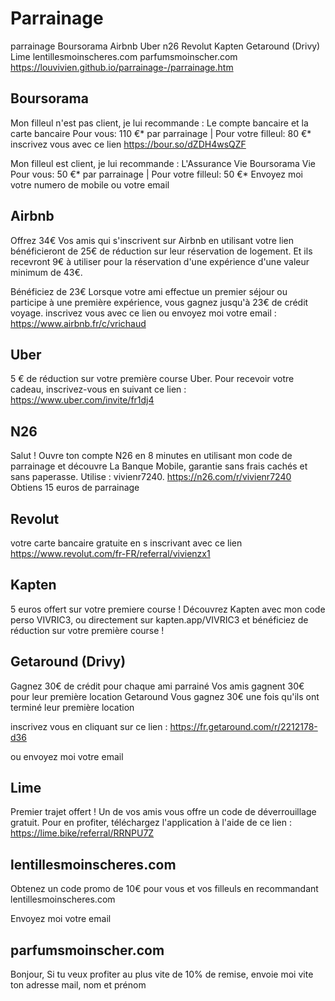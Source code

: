 # Parrainage
parrainage Boursorama Airbnb Uber n26 Revolut Kapten Getaround (Drivy) Lime lentillesmoinscheres.com parfumsmoinscher.com
https://louvivien.github.io/parrainage-/parrainage.htm


Boursorama
----------------------

Mon filleul n'est pas client, je lui recommande :
Le compte bancaire et la carte bancaire
Pour vous: 110 €* par parrainage | Pour votre filleul: 80 €* 
inscrivez vous avec ce lien https://bour.so/dZDH4wsQZF


Mon filleul est client, je lui recommande :
L'Assurance Vie Boursorama Vie
Pour vous: 50 €* par parrainage | Pour votre filleul: 50 €* 
Envoyez moi votre numero de mobile ou votre email


Airbnb
----------------------
Offrez 34€
Vos amis qui s'inscrivent sur Airbnb en utilisant votre lien bénéficieront de 25€ de réduction sur leur réservation de logement. Et ils recevront 9€ à utiliser pour la réservation d'une expérience d'une valeur minimum de 43€.

Bénéficiez de 23€
Lorsque votre ami effectue un premier séjour ou participe à une première expérience, vous gagnez jusqu'à 23€ de crédit voyage.
inscrivez vous avec ce lien ou envoyez moi votre email :
https://www.airbnb.fr/c/vrichaud


Uber
----------------------
5 € de réduction sur votre première course Uber. Pour recevoir votre cadeau, inscrivez-vous en suivant ce lien : https://www.uber.com/invite/fr1dj4


N26
----------------------
Salut ! Ouvre ton compte N26 en 8 minutes en utilisant mon code de parrainage et découvre La Banque Mobile, garantie sans frais cachés et sans paperasse. Utilise : vivienr7240. https://n26.com/r/vivienr7240
Obtiens 15 euros de parrainage


Revolut
----------------------
votre carte bancaire gratuite en s inscrivant avec ce lien 
https://www.revolut.com/fr-FR/referral/vivienzx1


Kapten
----------------------
5 euros offert sur votre premiere course !
Découvrez Kapten avec mon code perso VIVRIC3, ou directement sur kapten.app/VIVRIC3 et bénéficiez de réduction sur votre première course !


Getaround (Drivy)
----------------------
Gagnez 30€ de crédit pour chaque ami parrainé
Vos amis gagnent 30€ pour leur première location Getaround
Vous gagnez 30€ une fois qu'ils ont terminé leur première location

inscrivez vous en cliquant sur ce lien :
https://fr.getaround.com/r/2212178-d36

ou envoyez moi votre email


Lime
----------------------
Premier trajet offert !
Un de vos amis vous offre un code de déverrouillage gratuit. Pour en profiter, téléchargez l'application à l'aide de ce lien : https://lime.bike/referral/RRNPU7Z


lentillesmoinscheres.com
----------------------
Obtenez
un code promo de
10€
pour vous et vos filleuls
en recommandant lentillesmoinscheres.com

Envoyez moi votre email

parfumsmoinscher.com
----------------------
Bonjour, 
Si tu veux profiter au plus vite de 10% de remise, envoie moi vite ton adresse mail, nom et prénom



